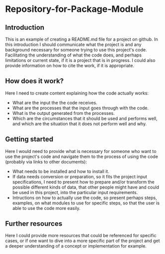# Repository-for-Package-Module
## Introduction
This is an example of creating a README.md file for a project on github. In this introduction I should communicate what the project is and any background necessary for someone trying to use this project's code. Facilitating the understanding of what the code does, and perhaps limitations or current state, if it is a project that is in progress.
I could also provide information on how to cite the work, if it is appropriate.

## How does it work?
Here I need to create content explaining how the code actually works:
- What are the input the the code receives.
- What are the processes that the input goes through with the code.
- What is the output generated from the processes.
- Which are the circumstances that it should be used and performs well, and which are the situation that it does not perform well and why.

## Getting started
Here I would need to provide what is necessary for someone who want to use the project's code and navigate them to the process of using the code (probably via links to other documents):
- What needs to be installed and how to install it.
- If data needs conversion or preparation, so it fits the project input specifications, I need to present how to prepare and/or transform the possible different kinds of data, that other people might have and could be used in this project, into the particular input requirements.
- Intructions on how to actually use the code, so present perhaps steps, examples, on what modules to use for specific steps, so that the user is able to use the code more easily.

## Further resources
Here I could provide more resources that could be referenced for specific cases, or if one want to dive into a more specific part of the project and get a deeper understanding of a concept or implementation for example.
